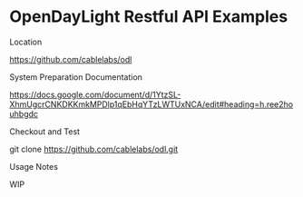 
OpenDayLight Restful API Examples
=================================

Location

https://github.com/cablelabs/odl

System Preparation Documentation

https://docs.google.com/document/d/1YtzSL-XhmUgcrCNKDKKmkMPDlp1qEbHqYTzLWTUxNCA/edit#heading=h.ree2houhbgdc

Checkout and Test

git clone https://github.com/cablelabs/odl.git


Usage Notes

WIP


